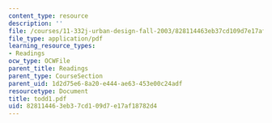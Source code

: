 ```yaml
---
content_type: resource
description: ''
file: /courses/11-332j-urban-design-fall-2003/828114463eb37cd109d7e17af18782d4_todd1.pdf
file_type: application/pdf
learning_resource_types:
- Readings
ocw_type: OCWFile
parent_title: Readings
parent_type: CourseSection
parent_uid: 1d2d75e6-8a20-e444-ae63-453e00c24adf
resourcetype: Document
title: todd1.pdf
uid: 82811446-3eb3-7cd1-09d7-e17af18782d4
---
```

